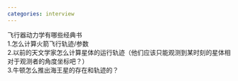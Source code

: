 ```yaml
---
categories: interview
---
```

飞行器动力学有哪些经典书<br>1.怎么计算火箭飞行轨迹/参数<br>2.以前的天文学家怎么计算星体的运行轨迹（他们应该只能观测到某时刻的星体相对于观测者的角度坐标吧？）<br>3.牛顿怎么推出海王星的存在和轨迹的？
